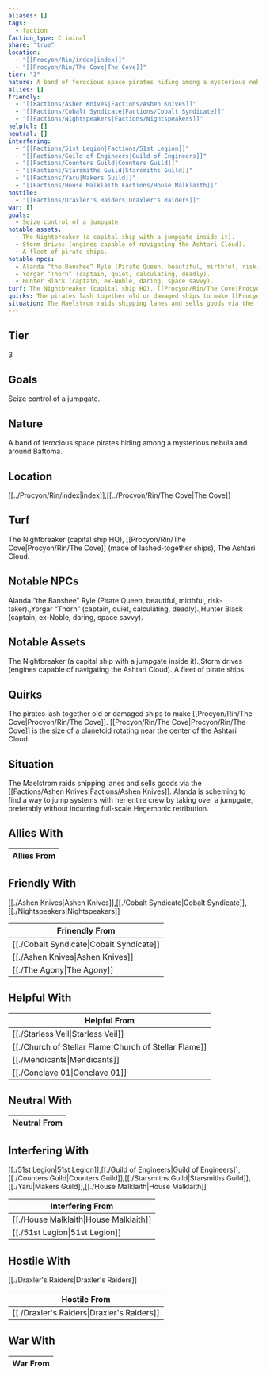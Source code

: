 ```yaml
---
aliases: []
tags:
  - faction
faction_type: Criminal
share: "true"
location:
  - "[[Procyon/Rin/index|index]]"
  - "[[Procyon/Rin/The Cove|The Cove]]"
tier: "3"
nature: A band of ferocious space pirates hiding among a mysterious nebula and around Baftoma.
allies: []
friendly:
  - "[[Factions/Ashen Knives|Factions/Ashen Knives]]"
  - "[[Factions/Cobalt Syndicate|Factions/Cobalt Syndicate]]"
  - "[[Factions/Nightspeakers|Factions/Nightspeakers]]"
helpful: []
neutral: []
interfering:
  - "[[Factions/51st Legion|Factions/51st Legion]]"
  - "[[Factions/Guild of Engineers|Guild of Engineers]]"
  - "[[Factions/Counters Guild|Counters Guild]]"
  - "[[Factions/Starsmiths Guild|Starsmiths Guild]]"
  - "[[Factions/Yaru|Makers Guild]]"
  - "[[Factions/House Malklaith|Factions/House Malklaith]]"
hostile:
  - "[[Factions/Draxler's Raiders|Draxler's Raiders]]"
war: []
goals:
  - Seize control of a jumpgate.
notable assets:
  - The Nightbreaker (a capital ship with a jumpgate inside it).
  - Storm drives (engines capable of navigating the Ashtari Cloud).
  - A fleet of pirate ships.
notable npcs:
  - Alanda “the Banshee” Ryle (Pirate Queen, beautiful, mirthful, risk-taker).
  - Yorgar “Thorn” (captain, quiet, calculating, deadly).
  - Hunter Black (captain, ex-Noble, daring, space savvy).
turf: The Nightbreaker (capital ship HQ), [[Procyon/Rin/The Cove|Procyon/Rin/The Cove]] (made of lashed-together ships), The Ashtari Cloud.
quirks: The pirates lash together old or damaged ships to make [[Procyon/Rin/The Cove|Procyon/Rin/The Cove]]. [[Procyon/Rin/The Cove|Procyon/Rin/The Cove]] is the size of a planetoid rotating near the center of the Ashtari Cloud.
situation: The Maelstrom raids shipping lanes and sells goods via the [[Factions/Ashen Knives|Factions/Ashen Knives]]. Alanda is scheming to find a way to jump systems with her entire crew by taking over a jumpgate, preferably without incurring full-scale Hegemonic retribution.
---
```

## Tier

3

## Goals

Seize control of a jumpgate.

## Nature

A band of ferocious space pirates hiding among a mysterious nebula and around Baftoma.

## Location

[[../Procyon/Rin/index|index]],[[../Procyon/Rin/The Cove|The Cove]]

## Turf

The Nightbreaker (capital ship HQ), [[Procyon/Rin/The Cove|Procyon/Rin/The Cove]] (made of lashed-together ships), The Ashtari Cloud.

## Notable NPCs

Alanda “the Banshee” Ryle (Pirate Queen, beautiful, mirthful, risk-taker).,Yorgar “Thorn” (captain, quiet, calculating, deadly).,Hunter Black (captain, ex-Noble, daring, space savvy).

## Notable Assets

The Nightbreaker (a capital ship with a jumpgate inside it).,Storm drives (engines capable of navigating the Ashtari Cloud).,A fleet of pirate ships.

## Quirks

The pirates lash together old or damaged ships to make [[Procyon/Rin/The Cove|Procyon/Rin/The Cove]]. [[Procyon/Rin/The Cove|Procyon/Rin/The Cove]] is the size of a planetoid rotating near the center of the Ashtari Cloud.

## Situation

The Maelstrom raids shipping lanes and sells goods via the [[Factions/Ashen Knives|Factions/Ashen Knives]]. Alanda is scheming to find a way to jump systems with her entire crew by taking over a jumpgate, preferably without incurring full-scale Hegemonic retribution.

## Allies With



| Allies From |
| ----------- |


## Friendly With

[[./Ashen Knives|Ashen Knives]],[[./Cobalt Syndicate|Cobalt Syndicate]],[[./Nightspeakers|Nightspeakers]]

| Frinendly From                                     |
| -------------------------------------------------- |
| [[./Cobalt Syndicate\|Cobalt Syndicate]] |
| [[./Ashen Knives\|Ashen Knives]]         |
| [[./The Agony\|The Agony]]               |


## Helpful With



| Helpful From                                                     |
| ---------------------------------------------------------------- |
| [[./Starless Veil\|Starless Veil]]                     |
| [[./Church of Stellar Flame\|Church of Stellar Flame]] |
| [[./Mendicants\|Mendicants]]                           |
| [[./Conclave 01\|Conclave 01]]                         |


## Neutral With




| Neutral From |
| ------------ |



## Interfering With

[[./51st Legion|51st Legion]],[[./Guild of Engineers|Guild of Engineers]],[[./Counters Guild|Counters Guild]],[[./Starsmiths Guild|Starsmiths Guild]],[[./Yaru|Makers Guild]],[[./House Malklaith|House Malklaith]]


| Interfering From                                 |
| ------------------------------------------------ |
| [[./House Malklaith\|House Malklaith]] |
| [[./51st Legion\|51st Legion]]         |



## Hostile With

[[./Draxler's Raiders|Draxler's Raiders]]


| Hostile From                                         |
| ---------------------------------------------------- |
| [[./Draxler's Raiders\|Draxler's Raiders]] |



## War With



| War From |
| -------- |

